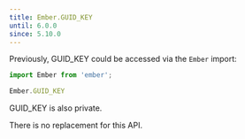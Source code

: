 ```yaml
---
title: Ember.GUID_KEY
until: 6.0.0
since: 5.10.0
---
```



Previously, GUID_KEY could be accessed via the `Ember` import:
```js
import Ember from 'ember';

Ember.GUID_KEY

```
GUID_KEY is also private.

There is no replacement for this API.
